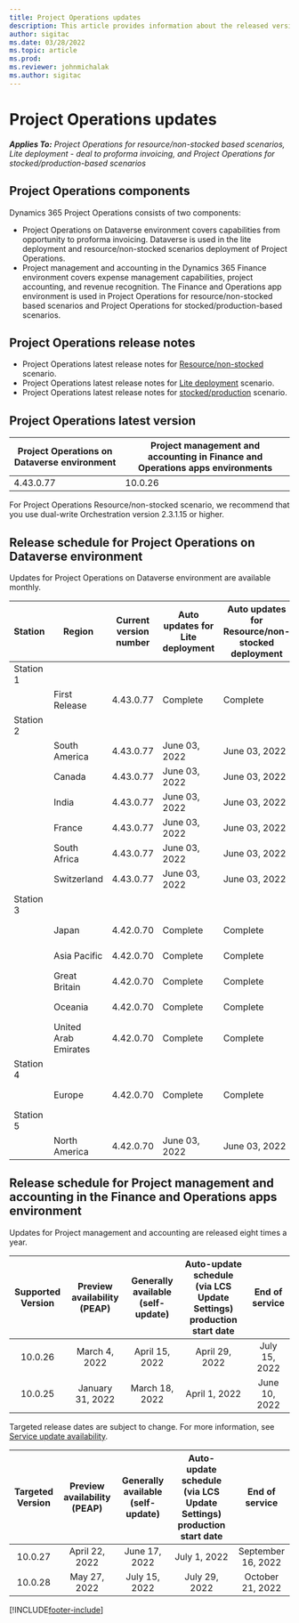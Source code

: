 ```yaml
---
title: Project Operations updates
description: This article provides information about the released versions of Dynamics 365 Project Operations.
author: sigitac
ms.date: 03/28/2022
ms.topic: article
ms.prod:
ms.reviewer: johnmichalak
ms.author: sigitac
---
```


# Project Operations updates

_**Applies To:** Project Operations for resource/non-stocked based scenarios, Lite deployment - deal to proforma invoicing, and Project Operations for stocked/production-based scenarios_



## Project Operations components

Dynamics 365 Project Operations consists of two components:

- Project Operations on Dataverse environment covers capabilities from opportunity to proforma invoicing. Dataverse is used in the lite deployment and resource/non-stocked scenarios deployment of Project Operations.
- Project management and accounting in the Dynamics 365 Finance environment covers expense management capabilities, project accounting, and revenue recognition. The Finance and Operations app environment is used in Project Operations for resource/non-stocked based scenarios and Project Operations for stocked/production-based scenarios.

## Project Operations release notes
- Project Operations latest release notes for [Resource/non-stocked](whats-new-may-2022-resource-based.md) scenario.
- Project Operations latest release notes for [Lite deployment](../pro/whats-new/whats-new-may-2022-lite.md) scenario.
- Project Operations latest release notes for [stocked/production](../prod-pma/whats-new/whats-new-oct-2021-stocked.md) scenario.

## Project Operations latest version

| Project Operations on Dataverse environment | Project management and accounting in Finance and Operations apps environments | 
| --- | --- |
| 4.43.0.77 | 10.0.26 |

For Project Operations Resource/non-stocked scenario, we recommend that you use dual-write Orchestration version 2.3.1.15 or higher.

## Release schedule for Project Operations on Dataverse environment

Updates for Project Operations on Dataverse environment are available monthly. 

| Station | Region | Current version number | Auto updates for Lite deployment | Auto updates for Resource/non-stocked deployment | Next version number | Next version generally available |
|-----------|-----------------------|-----------------|--------------------|---------------------|---------------------|---------------------|
| Station 1 |   &nbsp;              |    &nbsp;       | &nbsp;             |      &nbsp;         |      &nbsp;         |      &nbsp;         |
|   &nbsp;  | First Release         |  4.43.0.77      | Complete           | Complete            | TBD                 | July 01, 2022       |
| Station 2 |   &nbsp;              |    &nbsp;       | &nbsp;             |      &nbsp;         |      &nbsp;         |      &nbsp;         |
|   &nbsp;  | South America         |  4.43.0.77      | June 03, 2022      | June 03, 2022       | TBD                 | July 01, 2022       |
|   &nbsp;  | Canada                |  4.43.0.77      | June 03, 2022      | June 03, 2022       | TBD                 | July 01, 2022       |
|   &nbsp;  | India                 |  4.43.0.77      | June 03, 2022      | June 03, 2022       | TBD                 | July 01, 2022       |
|   &nbsp;  | France                |  4.43.0.77      | June 03, 2022      | June 03, 2022       | TBD                 | July 01, 2022       |
|   &nbsp;  | South Africa          |  4.43.0.77      | June 03, 2022      | June 03, 2022       | TBD                 | July 01, 2022       |
|   &nbsp;  | Switzerland           |  4.43.0.77      | June 03, 2022      | June 03, 2022       | TBD                 | July 01, 2022       |
| Station 3 |      &nbsp;           |     &nbsp;      |     &nbsp;         |      &nbsp;         |      &nbsp;         |      &nbsp;         |
|   &nbsp;  | Japan                 |  4.42.0.70      | Complete           | Complete            | 4.43.0.77           | June 03, 2022       |
|   &nbsp;  | Asia Pacific          |  4.42.0.70      | Complete           | Complete            | 4.43.0.77           | June 03, 2022       |
|   &nbsp;  | Great Britain         |  4.42.0.70      | Complete           | Complete            | 4.43.0.77           | June 03, 2022       |
|   &nbsp;  | Oceania               |  4.42.0.70      | Complete           | Complete            | 4.43.0.77           | June 03, 2022       |
|   &nbsp;  | United Arab Emirates  |  4.42.0.70      | Complete           | Complete            | 4.43.0.77           | June 03, 2022       |
| Station 4 |     &nbsp;            |     &nbsp;      |     &nbsp;         |      &nbsp;         |      &nbsp;         |      &nbsp;         |
|   &nbsp;  | Europe                |  4.42.0.70      | Complete           | Complete            | 4.43.0.77           | June 10, 2022       |
| Station 5 |     &nbsp;            |     &nbsp;      |     &nbsp;         |      &nbsp;         |      &nbsp;         |      &nbsp;         |
|   &nbsp;  | North America         |  4.42.0.70      | June 03, 2022      | June 03, 2022       | 4.43.0.77           | June 17, 2022       |

## Release schedule for Project management and accounting in the Finance and Operations apps environment

Updates for Project management and accounting are released eight times a year.

|Supported Version| Preview availability (PEAP) | Generally available (self-update) | Auto-update schedule (via LCS Update Settings) production start date |   End of service   |
|:---------------:|:---------------------------:|:---------------------------------:|:--------------------------------------------------------------------:|:------------------:|
|     10.0.26     |      March 4, 2022          |        April 15, 2022             |                          April 29, 2022                              | July 15, 2022      |
|     10.0.25     |      January 31, 2022       |        March 18, 2022             |                          April 1, 2022                               | June 10, 2022      |


Targeted release dates are subject to change. For more information, see [Service update availability](/dynamics365/fin-ops-core/fin-ops/get-started/public-preview-releases?toc=%2fdynamics365%2ffinance%2ftoc.json).

|Targeted Version | Preview availability (PEAP) | Generally available (self-update) | Auto-update schedule (via LCS Update Settings) production start date |   End of service   |
|:---------------:|:---------------------------:|:---------------------------------:|:--------------------------------------------------------------------:|:------------------:|
|     10.0.27     |      April 22, 2022         |        June 17, 2022              |                          July 1, 2022                                | September 16, 2022 |
|     10.0.28     |      May 27, 2022           |        July 15, 2022              |                          July 29, 2022                               | October 21, 2022   |

[!INCLUDE[footer-include](../includes/footer-banner.md)]

